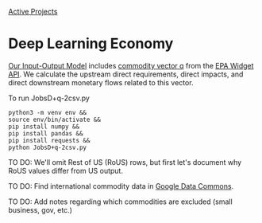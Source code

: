 [Active Projects](../../../io/)

# Deep Learning Economy

[Our Input-Output Model](/io/about/matrix/) includes [commodity vector q](https://smmtool.app.cloud.gov/api/USEEIOv2.0.1-411/matrix/q) from the [EPA Widget API](/io/charts/).
We calculate the upstream direct requirements, direct impacts, and direct downstream monetary flows related to this vector.

To run JobsD+q-2csv.py

	python3 -m venv env &&
	source env/bin/activate &&
	pip install numpy &&
	pip install pandas &&
	pip install requests &&
	python JobsD+q-2csv.py


TO DO: We'll omit Rest of US (RoUS) rows, but first let's document why RoUS values differ from US output.

TO DO: Find international commodity data in [Google Data Commons](https://docs.datacommons.org/api/).

TO DO: Add notes regarding which commodities are excluded (small business, gov, etc.)


